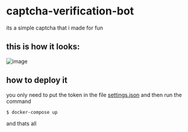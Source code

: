 # captcha-verification-bot

its a simple captcha that i made for fun

## this is how it looks:

![image](https://media.discordapp.net/attachments/820472030474272769/846493452853575781/Screen_Shot_2021-05-24_at_16.02.31.png)

## how to deploy it

you only need to put the token in the file [settings.json](settings.json) and then run the command

```
$ docker-compose up
```

and thats all
